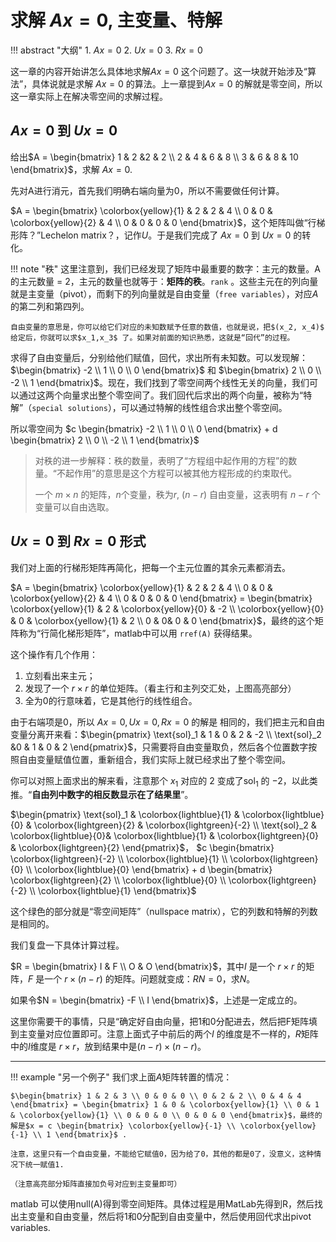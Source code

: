 # 求解 $Ax = 0$, 主变量、特解

!!! abstract "大纲"
    1. $Ax=0$
    2. $Ux=0$
    3. $Rx=0$

这一章的内容开始讲怎么具体地求解$Ax = 0$ 这个问题了。这一块就开始涉及“算法”，具体说就是求解 $Ax = 0$ 的算法。上一章提到$Ax = 0$ 的解就是零空间，所以这一章实际上在解决零空间的求解过程。

## $Ax = 0$ 到 $Ux = 0$

给出$A = \begin{bmatrix} 1 & 2 &2 & 2 \\ 2 & 4 & 6 & 8 \\ 3 & 6 & 8 & 10 \end{bmatrix}$，求解 $Ax = 0$.

先对A进行消元，首先我们明确右端向量为0，所以不需要做任何计算。

$A = \begin{bmatrix} \colorbox{yellow}{1} & 2 & 2 & 4 \\ 0 & 0 & \colorbox{yellow}{2} & 4 \\ 0 & 0 & 0 & 0 \end{bmatrix}$，这个矩阵叫做“行梯形阵？”Lechelon matrix？，记作$U$。于是我们完成了 $Ax = 0$ 到 $Ux = 0$ 的转化。

!!! note "秩"
    这里注意到，我们已经发现了矩阵中最重要的数字：主元的数量。A 的主元数量 = 2，主元的数量也就等于：**矩阵的秩**。`rank` 。这些主元在的列向量就是主变量（pivot），而剩下的列向量就是自由变量（`free variables`），对应$A$ 的第二列和第四列。

    自由变量的意思是，你可以给它们对应的未知数赋予任意的数值，也就是说，把$(x_2, x_4)$ 给定后，你就可以求$x_1,x_3$ 了。如果对前面的知识熟悉，这就是“回代”的过程。

求得了自由变量后，分别给他们赋值，回代，求出所有未知数。可以发现解：$\begin{bmatrix} -2 \\ 1 \\ 0 \\ 0 \end{bmatrix}$ 和 $\begin{bmatrix} 2 \\ 0 \\ -2 \\ 1 \end{bmatrix}$。现在，我们找到了零空间两个线性无关的向量，我们可以通过这两个向量求出整个零空间了。我们回代后求出的两个向量，被称为“特解”（`special solutions`），可以通过特解的线性组合求出整个零空间。

所以零空间为 $c \begin{bmatrix} -2 \\ 1 \\ 0 \\ 0 \end{bmatrix} + d \begin{bmatrix} 2 \\ 0 \\ -2 \\ 1 \end{bmatrix}$

> 对秩的进一步解释：秩的数量，表明了“方程组中起作用的方程”的数量。“不起作用”的意思是这个方程可以被其他方程形成的约束取代。
>
> 一个 $m \times n$ 的矩阵，$n$个变量，秩为$r$, $(n - r)$ 自由变量，这表明有 $n - r$ 个变量可以自由选取。

## $Ux = 0$ 到 $Rx = 0$ 形式

我们对上面的行梯形矩阵再简化，把每一个主元位置的其余元素都消去。

$A = \begin{bmatrix} \colorbox{yellow}{1} & 2 & 2 & 4 \\ 0 & 0 & \colorbox{yellow}{2} & 4 \\ 0 & 0 & 0 & 0 \end{bmatrix} = \begin{bmatrix} \colorbox{yellow}{1} & 2 & \colorbox{yellow}{0} & -2 \\ \colorbox{yellow}{0} & 0 & \colorbox{yellow}{1} & 2 \\ 0 & 0& 0 & 0 \end{bmatrix}$，最终的这个矩阵称为“行简化梯形矩阵”，matlab中可以用 `rref(A)` 获得结果。

这个操作有几个作用：

1. 立刻看出来主元；
2. 发现了一个 $r \times r$ 的单位矩阵。（看主行和主列交汇处，上图高亮部分）
3. 全为0的行意味着，它是其他行的线性组合。

由于右端项是0，所以 $Ax = 0, Ux = 0, Rx = 0$ 的解是 相同的，我们把主元和自由变量分离开来看：$\begin{pmatrix} \text{sol}_1 & 1 & 0 & 2 & -2 \\ \text{sol}_2 &0 & 1 & 0 & 2 \end{pmatrix}$，只需要将自由变量取负，然后各个位置数字按照自由变量赋值位置，重新组合，我们实际上就已经求出了整个零空间。

你可以对照上面求出的解来看，注意那个 $x_1$ 对应的 $2$ 变成了$\text{sol}_1$ 的 $-2$，以此类推。“**自由列中数字的相反数显示在了结果里**”。

$\begin{pmatrix} \text{sol}_1 & \colorbox{lightblue}{1} & \colorbox{lightblue}{0} & \colorbox{lightgreen}{2} & \colorbox{lightgreen}{-2} \\ \text{sol}_2 & \colorbox{lightblue}{0}& \colorbox{lightblue}{1} & \colorbox{lightgreen}{0} & \colorbox{lightgreen}{2} \end{pmatrix}$， $c \begin{bmatrix} \colorbox{lightgreen}{-2} \\ \colorbox{lightblue}{1} \\ \colorbox{lightgreen}{0} \\ \colorbox{lightblue}{0} \end{bmatrix} + d \begin{bmatrix} \colorbox{lightgreen}{2} \\ \colorbox{lightblue}{0} \\ \colorbox{lightgreen}{-2} \\ \colorbox{lightblue}{1} \end{bmatrix}$

这个绿色的部分就是“零空间矩阵”（nullspace matrix），它的列数和特解的列数是相同的。

我们复盘一下具体计算过程。

$R = \begin{bmatrix} I & F \\ O & O \end{bmatrix}$，其中$I$ 是一个 $r\times r$ 的矩阵，$F$ 是一个 $r\times (n - r)$ 的矩阵。问题就变成：$RN = 0$，求$N$。

如果令$N = \begin{bmatrix} -F \\ I \end{bmatrix}$，上述是一定成立的。

这里你需要干的事情，只是“确定好自由向量，把1和0分配进去，然后把F矩阵填到主变量对应位置即可。注意上面式子中前后的两个$I$ 的维度是不一样的，$R$矩阵中的$I$维度是 $r \times r$，放到结果中是$(n - r) \times (n - r)$。

-----------

!!! example "另一个例子"
    我们求上面$A$矩阵转置的情况：

    $\begin{bmatrix} 1 & 2 & 3 \\ 0 & 0 & 0 \\ 0 & 2 & 2 \\ 0 & 4 & 4 \end{bmatrix} = \begin{bmatrix} 1 & 0 & \colorbox{yellow}{1} \\ 0 & 1 & \colorbox{yellow}{1} \\ 0 & 0 & 0 \\ 0 & 0 & 0 \end{bmatrix}$，最终的解是$x = c \begin{bmatrix} \colorbox{yellow}{-1} \\ \colorbox{yellow}{-1} \\ 1 \end{bmatrix}$ .

    注意，这里只有一个自由变量，不能给它赋值0，因为给了0，其他的都是0了，没意义，这种情况下统一赋值1. 

    （注意高亮部分矩阵直接加负号对应到主变量即可）

matlab 可以使用null(A)得到零空间矩阵。具体过程是用MatLab先得到R，然后找出主变量和自由变量，然后将1和0分配到自由变量中，然后使用回代求出pivot variables.